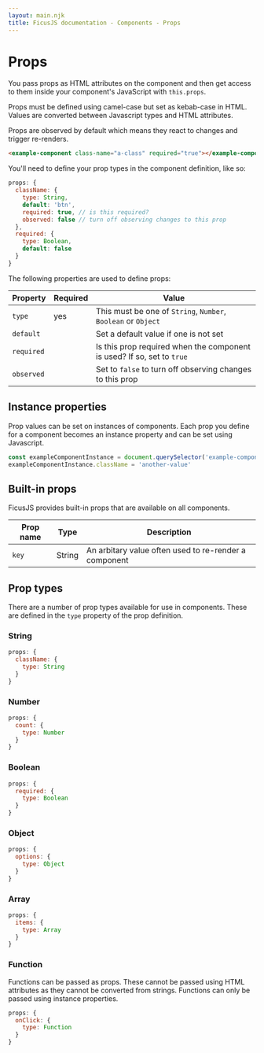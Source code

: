 ```yaml
---
layout: main.njk
title: FicusJS documentation - Components - Props
---
```

# Props

You pass props as HTML attributes on the component and then get access to them inside your component's JavaScript with `this.props`. 

Props must be defined using camel-case but set as kebab-case in HTML. Values are converted between Javascript types and HTML attributes.

Props are observed by default which means they react to changes and trigger re-renders.

```html
<example-component class-name="a-class" required="true"></example-component>
```

You'll need to define your prop types in the component definition, like so:

```js
props: {
  className: {
    type: String,
    default: 'btn',
    required: true, // is this required?
    observed: false // turn off observing changes to this prop
  },
  required: {
    type: Boolean,
    default: false
  }
}
```

The following properties are used to define props:

| Property   | Required | Value                                                                          |
| ---------- | -------- | ------------------------------------------------------------------------------ |
| `type`     | yes      | This must be one of `String`, `Number`, `Boolean` or `Object`                  |
| `default`  |          | Set a default value if one is not set                                          |
| `required` |          | Is this prop required when the component is used? If so, set to `true`         |
| `observed` |          | Set to `false` to turn off observing changes to this prop                     |

## Instance properties

Prop values can be set on instances of components. Each prop you define for a component becomes an instance property and can be set using Javascript.

```js
const exampleComponentInstance = document.querySelector('example-component')
exampleComponentInstance.className = 'another-value'
```

## Built-in props

FicusJS provides built-in props that are available on all components.

| Prop name | Type   | Description                                           |
|-----------| ------ |-------------------------------------------------------|
| `key`     | String | An arbitary value often used to re-render a component |

## Prop types

There are a number of prop types available for use in components. These are defined in the `type` property of the prop definition.

### String

```js
props: {
  className: {
    type: String
  }
}
```

### Number

```js
props: {
  count: {
    type: Number
  }
}
```

### Boolean

```js
props: {
  required: {
    type: Boolean
  }
}
```

### Object

```js
props: {
  options: {
    type: Object
  }
}
```

### Array

```js
props: {
  items: {
    type: Array
  }
}
```

### Function

Functions can be passed as props. These cannot be passed using HTML attributes as they cannot be converted from strings. Functions can only be passed using instance properties.

```js
props: {
  onClick: {
    type: Function
  }
}
```
